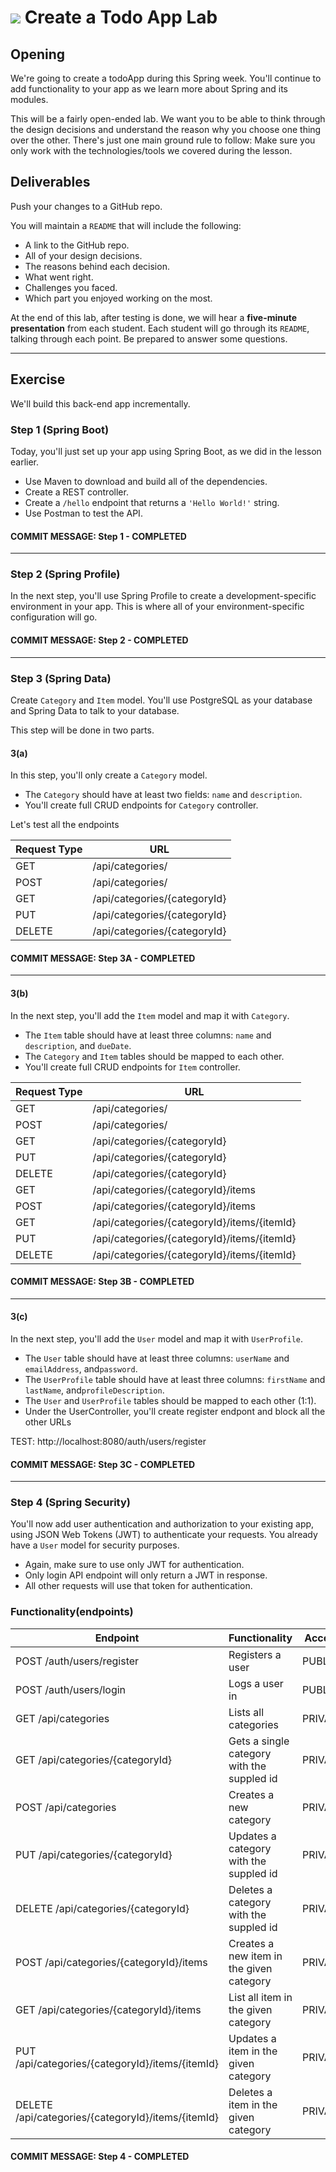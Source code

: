 
# ![](https://ga-dash.s3.amazonaws.com/production/assets/logo-9f88ae6c9c3871690e33280fcf557f33.png) Create a Todo App Lab

## Opening 

We're going to create a todoApp during this Spring week. You'll continue to add functionality to your app as we learn more about Spring and its modules. 

This will be a fairly open-ended lab. We want you to be able to think through the design decisions and understand the reason why you choose one thing over the other. There's just one main ground rule to follow: Make sure you only work with the technologies/tools we covered during the lesson.

## Deliverables

Push your changes to a GitHub repo.

You will maintain a `README` that will include the following:

- A link to the GitHub repo.
- All of your design decisions. 
- The reasons behind each decision.
- What went right.
- Challenges you faced.
- Which part you enjoyed working on the most.

At the end of this lab, after testing is done, we will hear a **five-minute presentation** from each student. Each student will go through its `README`, talking through each point. Be prepared to answer some questions. 

----

## Exercise

We'll build this back-end app incrementally.

### Step 1 (Spring Boot)

Today, you'll just set up your app using Spring Boot, as we did in the lesson earlier. 

- Use Maven to download and build all of the dependencies.
- Create a REST controller.
- Create a `/hello` endpoint that returns a `'Hello World!'` string.
- Use Postman to test the API.

#### COMMIT MESSAGE: Step 1 - COMPLETED

----

### Step 2 (Spring Profile)

In the next step, you'll use Spring Profile to create a development-specific environment in your app. This is where all of your environment-specific configuration will go.

#### COMMIT MESSAGE: Step 2 - COMPLETED

----

### Step 3 (Spring Data)

Create `Category` and `Item` model. You'll use PostgreSQL as your database and Spring Data to talk to your database.

This step will be done in two parts. 

#### 3(a)

In this step, you'll only create a `Category` model. 

- The `Category` should have at least two fields: `name` and `description`.
-  You'll create full CRUD endpoints for `Category` controller.

Let's test all the endpoints

| Request Type | URL|
|--|--|
| GET | /api/categories/ |
|POST|/api/categories/|
|GET|/api/categories/{categoryId}|
|PUT|/api/categories/{categoryId}|
|DELETE|/api/categories/{categoryId}|

#### COMMIT MESSAGE: Step 3A - COMPLETED

----

#### 3(b)

In the next step, you'll add the `Item` model and map it with `Category`.

- The `Item` table should have at least three columns: `name` and `description`, and `dueDate`.
- The `Category` and `Item` tables should be mapped to each other.
- You'll create full CRUD endpoints for `Item` controller.

| Request Type | URL|
|--|--|
| GET | /api/categories/ |
|POST|/api/categories/|
|GET|/api/categories/{categoryId}|
|PUT|/api/categories/{categoryId}|
|DELETE|/api/categories/{categoryId}|
|GET|/api/categories/{categoryId}/items|
|POST|/api/categories/{categoryId}/items|
|GET|/api/categories/{categoryId}/items/{itemId}|
|PUT|/api/categories/{categoryId}/items/{itemId}|
|DELETE|/api/categories/{categoryId}/items/{itemId}|

#### COMMIT MESSAGE: Step 3B - COMPLETED

----

#### 3(c)
In the next step, you'll add the `User` model and map it with `UserProfile`.
- The `User` table should have at least three columns: `userName` and `emailAddress`, and`password`.
- The `UserProfile` table should have at least three columns: `firstName` and `lastName`, and`profileDescription`.
- The `User` and `UserProfile` tables should be mapped to each other (1:1).
-  Under the UserController, you'll create register endpont and block all the other URLs

TEST: http://localhost:8080/auth/users/register

#### COMMIT MESSAGE: Step 3C - COMPLETED

----

### Step 4 (Spring Security)

You'll now add user authentication and authorization to your existing app, using JSON Web Tokens (JWT) to authenticate your requests. You already have a `User` model for security purposes.
- Again, make sure to use only JWT for authentication.
- Only login API endpoint will only return a JWT in response.
- All other requests will use that token for authentication. 

### Functionality(endpoints)
Endpoint | Functionality| Access
------------ | ------------- | ------------- 
POST /auth/users/register | Registers a user | PUBLIC
POST /auth/users/login |Logs a user in | PUBLIC
GET /api/categories | Lists all categories | PRIVATE
GET /api/categories/{categoryId} | Gets a single category with the suppled id | PRIVATE
POST /api/categories | Creates a new category | PRIVATE
PUT /api/categories/{categoryId} | Updates a category with the suppled id | PRIVATE
DELETE /api/categories/{categoryId} | Deletes a category with the suppled id | PRIVATE
POST /api/categories/{categoryId}/items | Creates a new item in the given category | PRIVATE
GET /api/categories/{categoryId}/items | List all item in the given category | PRIVATE
PUT /api/categories/{categoryId}/items/{itemId}| Updates a item in the given category | PRIVATE
DELETE /api/categories/{categoryId}/items/{itemId} | Deletes a item in the given category | PRIVATE

#### COMMIT MESSAGE: Step 4 - COMPLETED
